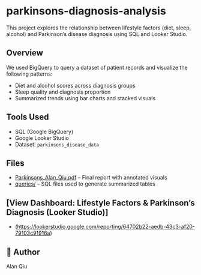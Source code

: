 # parkinsons-diagnosis-analysis
This project explores the relationship between lifestyle factors (diet, sleep, alcohol) and Parkinson’s disease diagnosis using SQL and Looker Studio.

## Overview
We used BigQuery to query a dataset of patient records and visualize the following patterns:
- Diet and alcohol scores across diagnosis groups
- Sleep quality and diagnosis proportion
- Summarized trends using bar charts and stacked visuals

## Tools Used
- SQL (Google BigQuery)
- Google Looker Studio
- Dataset: `parkinsons_disease_data`

## Files  
- [Parkinsons_Alan_Qiu.pdf](./Parkinsons_Alan_Qiu.pdf) – Final report with annotated visuals  
- [queries/](./) – SQL files used to generate summarized tables


## [View Dashboard: Lifestyle Factors & Parkinson’s Diagnosis (Looker Studio)] 
- (https://lookerstudio.google.com/reporting/64702b22-aedb-43c3-af20-79103c91916a)


## 👤 Author
Alan Qiu
